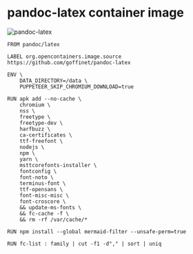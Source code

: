# pandoc-latex container image

![pandoc-latex](https://github.com/goffinet/pandoc-latex/actions/workflows/main.yml/badge.svg)

```
FROM pandoc/latex

LABEL org.opencontainers.image.source https://github.com/goffinet/pandoc-latex

ENV \
    DATA_DIRECTORY=/data \
    PUPPETEER_SKIP_CHROMIUM_DOWNLOAD=true

RUN apk add --no-cache \
    chromium \
    nss \
    freetype \
    freetype-dev \
    harfbuzz \
    ca-certificates \
    ttf-freefont \
    nodejs \
    npm \
    yarn \
    msttcorefonts-installer \
    fontconfig \
    font-noto \
    terminus-font \
    ttf-opensans \
    font-misc-misc \
    font-croscore \
    && update-ms-fonts \
    && fc-cache -f \
    && rm -rf /var/cache/*

RUN npm install --global mermaid-filter --unsafe-perm=true

RUN fc-list : family | cut -f1 -d"," | sort | uniq
```
